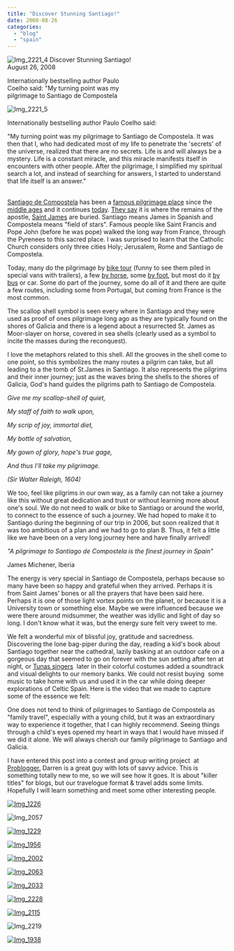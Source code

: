 ```yaml
---
title: "Discover Stunning Santiago!"
date: 2008-08-26
categories: 
  - "blog"
  - "spain"
---
```


 ![Img_2221_4](https://pub-ac94b3f306b24c0dba4238943c97f2e1.r2.dev/photos/uncategorized/2008/08/26/img_2221_4.jpg) Discover Stunning Santiago!  
August 26, 2008

Internationally bestselling author Paulo  
Coelho said: "My turning point was my  
pilgrimage to Santiago de Compostela

  

<!--more-->

![Img_2221_5](https://pub-ac94b3f306b24c0dba4238943c97f2e1.r2.dev/photos/uncategorized/2008/08/26/img_2221_5.jpg)

Internationally bestselling author Paulo Coelho said:

"My turning point was my pilgrimage to Santiago de Compostela. It was then that I, who had dedicated most of my life to penetrate the 'secrets' of the universe, realized that there are no secrets. Life is and will always be a mystery. Life is a constant miracle, and this miracle manifests itself in encounters with other people. After the pilgrimage, I simplified my spiritual search a lot, and instead of searching for answers, I started to understand that life itself is an answer."

   
[Santiago de Compostela](http://www.red2000.com/spain/santiago/index.html) has been a [famous pilgrimage place](http://en.wikipedia.org/wiki/Way_of_St._James) since the [middle ages](http://whc.unesco.org/en/list/669) and it continues [today](http://www.caminosantiagocompostela.com/Site/Welcome.html). [They say](http://www.sacred-destinations.com/spain/santiago-cathedral.htm) it is where the remains of the apostle, [Saint James](http://books.google.com/books?id=7FS40w2nrqQC&pg=PA256&lpg=PA256&dq=st+james+bones+santiago+sacred+places&source=web&ots=L-krnxieao&sig=ctTpO26ncDVSGrEZ_9qFi7m_mHg&hl=en&sa=X&oi=book_result&resnum=4&ct=result) are buried. Santiago means James in Spanish and Compostela means "field of stars". Famous people like Saint Francis and Pope John (before he was pope) walked the long way from France, through the Pyrenees to this sacred place. I was surprised to learn that the Catholic Church considers only three cities Holy; Jerusalem, Rome and Santiago de Compostela.

Today, many do the pilgrimage by [bike tour](http://www.easyridertours.com/bicycle_tours_camino_de_santiago_d.html) (funny to see them piled in special vans with trailers), a few [by horse](http://www.euroadventures.net/spain/horse-riding-holidays/french-camino-porto.html), some [by foot](http://www.travelwithachallenge.com/Spanish_Walking_Tour.htm), but most do it [by bus](http://www.infohub.com/TRAVEL/SIT/sit_pages/11221.html) or car. Some do part of the journey, some do all of it and there are quite a few routes, including some from Portugal, but coming from France is the most common.

The scallop shell symbol is seen every where in Santiago and they were used as proof of ones pilgrimage long ago as they are typically found on the shores of Galicia and there is a legend about a resurrected St. James as Moor-slayer on horse, covered in sea shells (clearly used as a symbol to incite the masses during the reconquest).

I love the metaphors related to this shell. All the grooves in the shell come to one point, so this symbolizes the many routes a pilgrim can take, but all leading to a the tomb of St.James in Santiago. It also represents the pilgrims and their inner journey; just as the waves bring the shells to the shores of Galicia, God's hand guides the pilgrims path to Santiago de Compostela.

_Give me my scallop-shell of quiet,_

_My staff of faith to walk upon,_

_My scrip of joy, immortal diet,_

_My bottle of salvation,_

_My gown of glory, hope's true gage,_

_And thus I'll take my pilgrimage._

_(Sir Walter Raleigh, 1604)_

We too, feel like pilgrims in our own way, as a family can not take a journey like this without great dedication and trust or without learning more about one's soul. We do not need to walk or bike to Santiago or around the world, to connect to the essence of such a journey. We had hoped to make it to Santiago during the beginning of our trip in 2006, but soon realized that it was too ambitious of a plan and we had to go to plan B. Thus, it felt a little like we have been on a very long journey here and have finally arrived!

_"A pilgrimage to Santiago de Compostela is the finest journey in Spain"_

James Michener, Iberia

The energy is very special in Santiago de Compostela, perhaps because so many have been so happy and grateful when they arrived. Perhaps it is from Saint James' bones or all the prayers that have been said here. Perhaps it is one of those light vortex points on the planet, or because it is a University town or something else. Maybe we were influenced because we were there around midsummer, the weather was idyllic and light of day so long. I don't know what it was, but the energy sure felt very sweet to me.

We felt a wonderful mix of blissful joy, gratitude and sacredness. Discovering the lone bag-piper during the day, reading a kid's book about Santiago together near the cathedral, lazily basking at an outdoor cafe on a gorgeous day that seemed to go on forever with the sun setting after ten at night, or [Tunas singers](http://www.murcia.com/tunamedicina/i-historia.asp)  later in their colorful costumes added a soundtrack and visual delights to our memory banks. We could not resist buying  some music to take home with us and used it in the car while doing deeper explorations of Celtic Spain. Here is the video that we made to capture some of the essence we felt:

One does not tend to think of pilgrimages to Santiago de Compostela as "family travel", especially with a young child, but it was an extraordinary way to experience it together, that I can highly recommend. Seeing things through a child's eyes opened my heart in ways that I would have missed if we did it alone. We will always cherish our family pilgrimage to Santiago and Galicia.

I have entered this post into a contest and group writing project  at [Problogger.](http://www.problogger.net/archives/2008/08/25/killer-titles/) Darren is a great guy with lots of savvy advice. This is something totally new to me, so we will see how it goes. It is about "killer titles" for blogs, but our travelogue format & travel adds some limits. Hopefully I will learn something and meet some other interesting people.

[![Img_1226](https://pub-ac94b3f306b24c0dba4238943c97f2e1.r2.dev/2008/08/26/img_1226.jpg "Img_1226")](https://pub-ac94b3f306b24c0dba4238943c97f2e1.r2.dev/photos/uncategorized/2008/08/26/img_1226.jpg)

![Img_2057](https://pub-ac94b3f306b24c0dba4238943c97f2e1.r2.dev/photos/uncategorized/2008/08/26/img_2057.jpg)

[![Img_1229](https://pub-ac94b3f306b24c0dba4238943c97f2e1.r2.dev/2008/08/26/img_1229.jpg "Img_1229")](https://pub-ac94b3f306b24c0dba4238943c97f2e1.r2.dev/photos/uncategorized/2008/08/26/img_1229.jpg)

[![Img_1956](https://pub-ac94b3f306b24c0dba4238943c97f2e1.r2.dev/2008/08/26/img_1956.jpg "Img_1956")](https://pub-ac94b3f306b24c0dba4238943c97f2e1.r2.dev/photos/uncategorized/2008/08/26/img_1956.jpg)

[![Img_2002](https://pub-ac94b3f306b24c0dba4238943c97f2e1.r2.dev/2008/08/26/img_2002.jpg "Img_2002")](https://pub-ac94b3f306b24c0dba4238943c97f2e1.r2.dev/photos/uncategorized/2008/08/26/img_2002.jpg)

[![Img_2063](https://pub-ac94b3f306b24c0dba4238943c97f2e1.r2.dev/2008/08/26/img_2063.jpg "Img_2063")](https://pub-ac94b3f306b24c0dba4238943c97f2e1.r2.dev/photos/uncategorized/2008/08/26/img_2063.jpg)

[![Img_2033](https://pub-ac94b3f306b24c0dba4238943c97f2e1.r2.dev/2008/08/26/img_2033.jpg "Img_2033")](https://pub-ac94b3f306b24c0dba4238943c97f2e1.r2.dev/photos/uncategorized/2008/08/26/img_2033.jpg)

[![Img_2228](https://pub-ac94b3f306b24c0dba4238943c97f2e1.r2.dev/2008/08/26/img_2228.jpg "Img_2228")](https://pub-ac94b3f306b24c0dba4238943c97f2e1.r2.dev/photos/uncategorized/2008/08/26/img_2228.jpg)

[![Img_2115](https://pub-ac94b3f306b24c0dba4238943c97f2e1.r2.dev/2008/08/26/img_2115.jpg "Img_2115")](https://pub-ac94b3f306b24c0dba4238943c97f2e1.r2.dev/photos/uncategorized/2008/08/26/img_2115.jpg)

![Img_2219](https://pub-ac94b3f306b24c0dba4238943c97f2e1.r2.dev/photos/uncategorized/2008/08/26/img_2219.jpg)

[![Img_1938](https://pub-ac94b3f306b24c0dba4238943c97f2e1.r2.dev/2008/08/26/img_1938.jpg "Img_1938")](https://pub-ac94b3f306b24c0dba4238943c97f2e1.r2.dev/photos/uncategorized/2008/08/26/img_1938.jpg)
